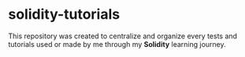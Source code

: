 # solidity-tutorials

This repository was created to centralize and organize every tests and tutorials used or made by me through my **Solidity** learning journey.
